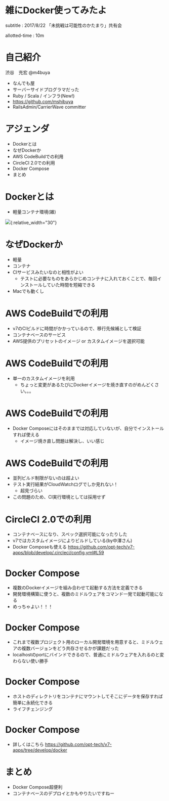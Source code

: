 # 雑にDocker使ってみたよ

subtitle
:   2017/8/22 「未挑戦は可能性のかたまり」共有会

allotted-time
:   10m

# 自己紹介
渋谷　充宏 @m4buya

* なんでも屋
* サーバーサイドプログラマだった
* Ruby / Scala / インフラ(New!)
* https://github.com/mshibuya
* RailsAdmin/CarrierWave committer

# アジェンダ
- Dockerとは
- なぜDockerか
- AWS CodeBuildでの利用
- CircleCI 2.0での利用
- Docker Compose
- まとめ

# Dockerとは
- 軽量コンテナ環境(雑)

![](https://www.docker.com/sites/default/files/Whale%20Logo332_5.png){:relative_width="30"}

# なぜDockerか
- 軽量
- コンテナ
- CIサービスみたいなのと相性がよい
  - テストに必要なものをあらかじめコンテナに入れておくことで、毎回インストールしていた時間を短縮できる
- Macでも動くし

# AWS CodeBuildでの利用
- v7のCIビルドに時間がかかっているので、移行先候補として検証
- コンテナベースのサービス
- AWS提供のプリセットのイメージ or カスタムイメージを選択可能

# AWS CodeBuildでの利用
- 単一のカスタムイメージを利用
  - ちょっと変更があるたびにDockerイメージを焼き直すのがめんどくさい。。。

# AWS CodeBuildでの利用
- Docker Composeにはそのままでは対応していないが、自分でインストールすれば使える
  - イメージ焼き直し問題は解決し、いい感じ

# AWS CodeBuildでの利用
- 並列ビルド制限がないのは超よい
- テスト実行結果がCloudWatchログでしか見れない！
  - 超見づらい
- この問題のため、CI実行環境としては採用せず

# CircleCI 2.0での利用
- コンテナベースになり、スペック選択可能になったりした
- v7ではカスタムイメージによりビルドしている(by中澤さん)
- Docker Composeも使える
https://github.com/opt-tech/v7-apps/blob/develop/.circleci/config.yml#L59

# Docker Compose
- 複数のDockerイメージを組み合わせて起動する方法を定義できる
- 開発環境構築に使うと、複数のミドルウェアをコマンド一発で起動可能になる
- めっちゃよい！！！

# Docker Compose
- これまで複数プロジェクト用のローカル開発環境を用意すると、ミドルウェアの複数バージョンをどう共存させるかが課題だった
- localhostのportにバインドできるので、普通にミドルウェアを入れるのと変わらない使い勝手

# Docker Compose
- ホストのディレクトリをコンテナにマウントしてそこにデータを保存すれば簡単に永続化できる
- ライフチェンジング

# Docker Compose
- 詳しくはこちら
https://github.com/opt-tech/v7-apps/tree/develop/docker

# まとめ
- Docker Compose超便利
- コンテナベースのデプロイとかもやりたいですねー
